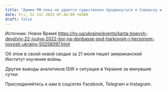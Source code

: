 ```yaml
---
title: "Армии РФ пока не удается существенно продвинуться к Северску и Бахмуту — карта боевых действий"
date: Fri, 22 Jul 2022 07:44:00 +0300
draft: false
---
```

Источник: Новое Время https://nv.ua/ukraine/events/karta-boevyh-deystviy-22-iyulya-2022-boi-na-donbasse-pod-harkovom-i-hersonom-novosti-ukrainy-50258097.html


Об этом в своей новой сводке за 21 июля пишет американский Институт изучения войны.

Другие выводы аналитиков ISW о ситуации в Украине за минувшие сутки:

Присоединяйтесь к нам в соцсетях Facebook, Telegram и Instagram.
